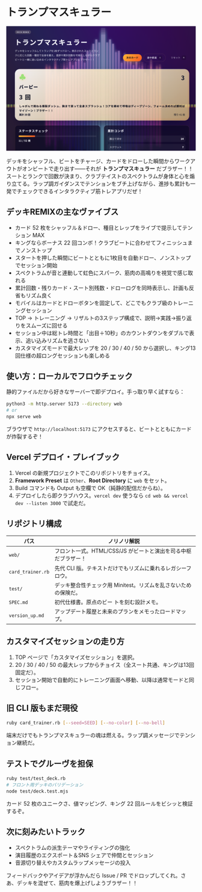 # トランプマスキュラー

![トランプマスキュラーのスクリーンショット](readme.png)

デッキをシャッフル、ビートをチャージ、カードをドローした瞬間からワークアウトがオンビートで走り出す――それが **トランプマスキュラー** だブラザー！！スートとランクで回数が決まり、クラブテイストのスペクトラムが身体と心を煽り立てる。ラップ調ガイダンスでテンションをブチ上げながら、進捗も累計も一発でチェックできるインタラクティブ筋トレアプリだぜ！

## デッキREMIXの主なヴァイブス

- カード 52 枚をシャッフル＆ドロー、種目とレップをライブで提示してテンション MAX
- キングならボーナス 22 回コンボ！クラブビートに合わせてフィニッシュまでノンストップ
- スタートを押した瞬間にビートとともに1枚目を自動ドロー、ノンストップでセッション開始
- スペクトラムが音と連動して虹色にスパーク、筋肉の高鳴りを視覚で感じ取れる
- 累計回数・残りカード・スート別残数・ドローログを同時表示し、計画も反省もリズム良く
- モバイルはカードとドローボタンを固定して、どこでもクラブ級のトレーニングセッション
- TOP → トレーニング → リザルトの3ステップ構成で、説明→実践→振り返りをスムーズに回せる
- セッション中は総トレ時間と「出目＋10秒」のカウントダウンをダブルで表示、追い込みリズムを逃さない
- カスタマイズモードで最大レップを 20 / 30 / 40 / 50 から選択し、キング13回仕様の超ロングセッションも楽しめる

## 使い方：ローカルでフロウチェック

静的ファイルだから好きなサーバーで即デプロイ。手っ取り早く試すなら：

```bash
python3 -m http.server 5173 --directory web
# or
npx serve web
```

ブラウザで `http://localhost:5173` にアクセスすると、ビートとともにカードが炸裂するぞ！

## Vercel デプロイ・プレイブック

1. Vercel の新規プロジェクトでこのリポジトリをチョイス。
2. **Framework Preset** は `Other`、**Root Directory** に `web` をセット。
3. Build コマンドも Output も空欄で OK（純静的配信だからね）。
4. デプロイしたら即クラブハウス。`vercel dev` 使うなら `cd web && vercel dev --listen 3000` で試走だ。

## リポジトリ構成

| パス | ノリノリ解説 |
| --- | --- |
| `web/` | フロント一式。HTML/CSS/JS がビートと演出を司る中枢だブラザー！ |
| `card_trainer.rb` | 先代 CLI 版。テキストだけでもリズムに乗れるレガシーフロウ。 |
| `test/` | デッキ整合性チェック用 Minitest。リズムを乱さないための保険だ。 |
| `SPEC.md` | 初代仕様書。原点のビー トを刻む設計メモ。 |
| `version_up.md` | アップデート履歴と未来のプランをメモったロードマップ。 |

## カスタマイズセッションの走り方

1. TOP ページで「カスタマイズセッション」を選択。
2. 20 / 30 / 40 / 50 の最大レップからチョイス（全スート共通、キングは13回固定だ）。
3. セッション開始で自動的にトレーニング画面へ移動、以降は通常モードと同じフロー。

## 旧 CLI 版もまだ現役

```bash
ruby card_trainer.rb [--seed=SEED] [--no-color] [--no-bell]
```

端末だけでもトランプマスキュラーの魂は燃える。ラップ調メッセージでテンション継続だ。

## テストでグルーヴを担保

```bash
ruby test/test_deck.rb
# フロント用デッキのバリデーション
node test/deck.test.mjs
```

カード 52 枚のユニークさ、値マッピング、キング 22 回ルールをビシッと検証するぞ。

## 次に刻みたいトラック

- スペクトラムの派生テーマやライティングの強化
- 演目履歴のエクスポート＆SNS シェアで仲間とセッション
- 音源切り替えやカスタムラップメッセージの投入

フィードバックやアイデアが浮かんだら Issue / PR でドロップしてくれ。さあ、デッキを混ぜて、筋肉を爆上げしようブラザー！！
